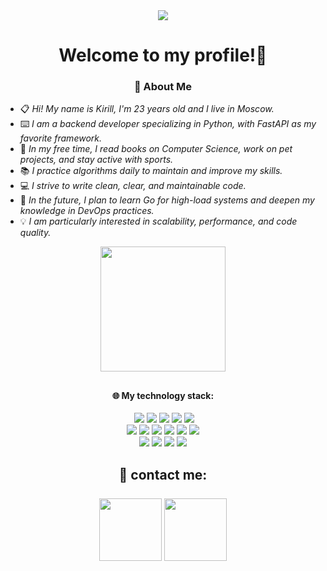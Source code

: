 <!-- Подключаем FontAwesome (один раз в начале документа) -->
<link href="https://cdnjs.cloudflare.com/ajax/libs/font-awesome/6.4.0/css/all.min.css" rel="stylesheet">







<div id="header" align="center">
  <a href="https://github.com/belskirill"> <img src="https://i.imgur.com/kJwQe0o.png"/></a>
</div>






<div id="badges" align="center">
<h1>Welcome to my profile!👋</h1>
</div>



<div align="center">
  <h3>
📖 About Me
  </h3>
  </div>
<p>

<ul>
  <li>📋 <em>Hi! My name is Kirill, I'm 23 years old and I live in Moscow.</em></li>
  <li>⌨️ <em>I am a backend developer specializing in Python, with FastAPI as my favorite framework.</em></li>
  <li>📔 <em>In my free time, I read books on Computer Science, work on pet projects, and stay active with sports.</em></li>
  <li>📚 <em>I practice algorithms daily to maintain and improve my skills.</em></li>
  <li>💻 <em>I strive to write clean, clear, and maintainable code.</em></li>
  <li>🚀 <em>In the future, I plan to learn Go for high-load systems and deepen my knowledge in DevOps practices.</em></li>
  <li>💡 <em>I am particularly interested in scalability, performance, and code quality.</em></li>
</ul>




</p>










<div id="header" align="center">
  
  <a href="https://github.com/belskirill"> <img src="https://media3.giphy.com/media/v1.Y2lkPTc5MGI3NjExeDFvM3FxeHV4cXRmOXFnN2hiaHd3M2NvZGxqeG5icHdraHh4aDVvbCZlcD12MV9pbnRlcm5hbF9naWZfYnlfaWQmY3Q9cw/1CsHxj6Q2iEeH4HhT7/giphy.gif" width="200"/></a>
</div>

<h2></h2>





<div id="badges" align="center" > 
  <h4>
    🌐  My technology stack:
  </h4>
  <a href="https://docs.python.org/3.13/"><img src="https://img.shields.io/badge/Python-gray?logo=python&logoColor=white&labelColor=3776AB" alt=""></a>
  <a href="https://www.postgresql.org/docs/"><img src="https://img.shields.io/badge/Postgresql-gray?style=flat&logo=postgresql&logoColor=white&logoSize=100&labelColor=3a6c94"></a>
  <a href="https://git-scm.com/doc"><img src="https://img.shields.io/badge/Git-gray?style=flat&logo=git&logoColor=white&logoSize=100&labelColor=f1563b"></a>
  <a href="https://fastapi.tiangolo.com/"><img src="https://img.shields.io/badge/FastApi-gray?style=flat&logo=fastapi&logoColor=white&logoSize=100&labelColor=1b9a8e"></a>
  <a href="https://docs.pydantic.dev/latest/"><img src="https://img.shields.io/badge/Pydantic-gray?style=flat&logo=pydantic&logoColor=white&labelColor=pink"></a>
  <a href="https://docs.pytest.org/en/stable/"><img src="https://img.shields.io/badge/Pytest-gray?style=flat&logo=pytest&logoColor=white&labelColor=green"></a>


  

  <br/> 
  <a href="https://docs.sqlalchemy.org/en/20/"><img src="https://img.shields.io/badge/sqlalchemy-gray?style=flat&logo=sqlalchemy&logoColor=white&logoSize=100&labelColor=cc302e"></a>
  <a href="https://docs.sqlalchemy.org/en/20/"><img src="https://img.shields.io/badge/celery-gray?style=flat&logo=Celery&logoColor=white&labelColor=%2337814A"></a>
  <a href="https://docs.docker.com/"><img src="https://img.shields.io/badge/redis-gray?style=flat&logo=Redis&logoColor=white&labelColor=%23FF4438"></a>
  <a href="https://docs.docker.com/"><img src="https://img.shields.io/badge/Docker-gray?style=flat&logo=docker&logoColor=white&logoSize=100&labelColor=2668ee"></a>
  <a href="https://nginx.org/"><img src="https://img.shields.io/badge/Nginx-gray?style=flat&logo=nginx&logoColor=white&labelColor=%23228B22"></a>
  <a href="https://docs.gitlab.com/ci/"><img src="https://img.shields.io/badge/Gitlab%20CI%2FCD-gray?style=flat&logo=gitlab&logoColor=white&labelColor=orange"></a>  
  
  <br/> 
  <a href="https://swagger.io/docs/"><img src="https://img.shields.io/badge/Swagger-gray?style=flat&logo=swagger&logoColor=white&labelColor=%2385EA2D"></a>
  <a href="https://learning.postman.com/docs/introduction/overview/"><img src="https://img.shields.io/badge/Postman-gray?style=flat&logo=postman&logoColor=white&labelColor=%23FF6C37"></a>
  <a href="https://confluence.atlassian.com/jira"><img src="https://img.shields.io/badge/Jira-gray?style=flat&logo=jira&logoColor=white&logoSize=100&labelColor=%230052CC"></a>
  <a href="https://confluence.atlassian.com/alldoc/confluence-documentation-directory-12877996.html"><img src="https://img.shields.io/badge/Confluence-gray?style=flat&logo=confluence&logoColor=white&logoSize=100&labelColor=%23172B4D" ></a>
</div>





  <h2></h2>

<div id="badges" align="center">
  <h2>
📩  contact me:<br/> 
    <br/> 
<a href="https://t.me/belskirill"><img src="https://img.shields.io/badge/Telegram-0088cc?style=flat-square" width="100" target="_blank"/></a>
<a href="https://t.me/belskirill"><img src="https://img.shields.io/badge/Linked%20IN-blue?style=flat-square" width="100" target="_blank"/></a>
  <br/> 
</h2>
</div>


